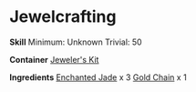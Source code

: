 <!-- TITLE: Gold Jade Necklace -->
<!-- SUBTITLE:  -->
# Jewelcrafting
**Skill**
Minimum: Unknown
Trivial: 50

**Container**
[Jeweler's Kit](jewelers-kit)

**Ingredients**
[Enchanted Jade](enchanted-jade) x 3
[Gold Chain](gold-chain) x 1